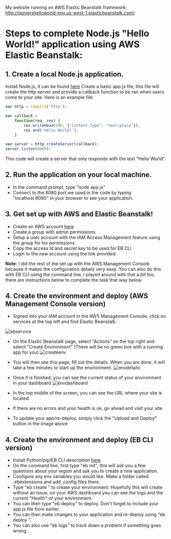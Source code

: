 My website running on AWS Elastic Beanstalk framework:
http://quivershelloworld-env.us-west-1.elasticbeanstalk.com/

# Steps to complete Node.js "Hello World!" application using AWS Elastic Beanstalk:

## 1. Create a local Node.js application.
Install Node.js, it can be found [here](https://nodejs.org/en/download/)
Create a basic app.js file, this file will create the http server and provide a callback function to be ran when users come to your site.
Here is an example file: 

```javascript
var http = require('http');

var callback = 
	function(req, res) {
		res.writeHead(200, {"Content-Type": "text/plain"});
		res.end('Hello World!');
	}

var server = http.createServer(callback);
server.listen(8080);
```

This code will create a server that only responds with the text "Hello World".

## 2. Run the application on your local machine.
* In the command prompt, type "node app.js"
* Connect to the 8080 port we used in the code by typing "localhost:8080" in your browser to see your application. 

## 3. Get set up with AWS and Elastic Beanstalk!
 
* Create an AWS account [here](https://aws.amazon.com/)
* Create a group with admin permissions 
* Setup a user account with the IAM Access Management feature using the group for his permissions.
* Copy the access Id and secret key to be used for EB CLI
* Login to the new account using the link provided.
	


**Note:** I did the rest of the set up with the AWS Management Console because it makes the configuration details very easy. You can also do this with EB CLI using the command line, I played around with that a bit too, there are instructions below to complete the task that way below.

## 4. Create the environment and deploy (AWS Management Console version)
 * Signed into your IAM account in the AWS Management Console, click on services at the top left and find Elastic Beanstalk. 

 ![ebservice](https://i.imgur.com/ULuIgvH.png "ebservice")

 * On the Elastic Beanstalk page, select "Actions" on the top right and select "Create Environment" (There will be no green box with a running app for you)
![createenv](https://i.imgur.com/bZf6K0t.png "createenv")

 * You will then see this page, fill out the details. When you are done, it will take a few minutes to start up the environment. 
![envdetails](http://i1.wp.com/www.blog.labouardy.com/wp-content/uploads/2017/08/new_env_form.png?w=975 "envdetails")

* Once it is finished, you can see the current status of your environment in your dashboard
![envdashboard](https://i.imgur.com/zbD9kaP.png "envdashboard")

* In the top middle of the screen, you can see the URL where your site is located. 
* If there are no errors and your health is ok, go ahead and visit your site. 
* To update your app/re-deploy, simply click the "Upload and Deploy" button in the image above
	

## 4. Create the environment and deploy (EB CLI version)
* Install Python/pip/EB CLI description [here](https://docs.aws.amazon.com/elasticbeanstalk/latest/dg/eb-cli3-install.html)
* On the command line, first type "eb init", this will ask you a few questions about your region and ask you to create a new application.
* Configure any env variables you would like. Make a folder called .ebextensions and add .config files there. 
* Type "eb create <env-name>" to create your environment. Hopefully this will create without an issue, on your AWS dashboard you can see the logs and the current "Health" of your environment.
* You can then type "eb deploy" to deploy. Don't forget to include your app.js file from earlier. 
* You can then make changes to your application and re-deploy using "eb deploy <env-name>". 
* You can also use "eb logs" to track down a problem if something goes wrong.  

